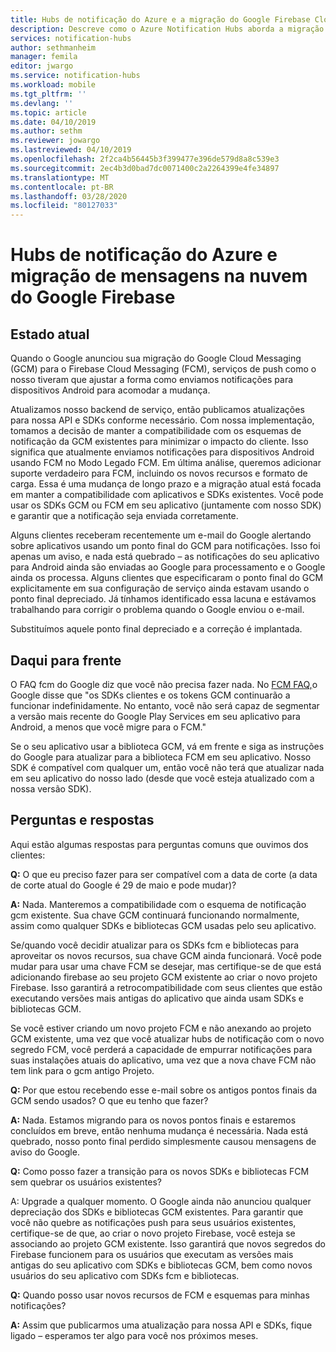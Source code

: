 ```yaml
---
title: Hubs de notificação do Azure e a migração do Google Firebase Cloud Messaging (FCM)
description: Descreve como o Azure Notification Hubs aborda a migração do Google GCM para o FCM.
services: notification-hubs
author: sethmanheim
manager: femila
editor: jwargo
ms.service: notification-hubs
ms.workload: mobile
ms.tgt_pltfrm: ''
ms.devlang: ''
ms.topic: article
ms.date: 04/10/2019
ms.author: sethm
ms.reviewer: jowargo
ms.lastreviewed: 04/10/2019
ms.openlocfilehash: 2f2ca4b56445b3f399477e396de579d8a8c539e3
ms.sourcegitcommit: 2ec4b3d0bad7dc0071400c2a2264399e4fe34897
ms.translationtype: MT
ms.contentlocale: pt-BR
ms.lasthandoff: 03/28/2020
ms.locfileid: "80127033"
---
```

# <a name="azure-notification-hubs-and-google-firebase-cloud-messaging-migration"></a>Hubs de notificação do Azure e migração de mensagens na nuvem do Google Firebase

## <a name="current-state"></a>Estado atual

Quando o Google anunciou sua migração do Google Cloud Messaging (GCM) para o Firebase Cloud Messaging (FCM), serviços de push como o nosso tiveram que ajustar a forma como enviamos notificações para dispositivos Android para acomodar a mudança.

Atualizamos nosso backend de serviço, então publicamos atualizações para nossa API e SDKs conforme necessário. Com nossa implementação, tomamos a decisão de manter a compatibilidade com os esquemas de notificação da GCM existentes para minimizar o impacto do cliente. Isso significa que atualmente enviamos notificações para dispositivos Android usando FCM no Modo Legado FCM. Em última análise, queremos adicionar suporte verdadeiro para FCM, incluindo os novos recursos e formato de carga. Essa é uma mudança de longo prazo e a migração atual está focada em manter a compatibilidade com aplicativos e SDKs existentes. Você pode usar os SDKs GCM ou FCM em seu aplicativo (juntamente com nosso SDK) e garantir que a notificação seja enviada corretamente.

Alguns clientes receberam recentemente um e-mail do Google alertando sobre aplicativos usando um ponto final do GCM para notificações. Isso foi apenas um aviso, e nada está quebrado – as notificações do seu aplicativo para Android ainda são enviadas ao Google para processamento e o Google ainda os processa. Alguns clientes que especificaram o ponto final do GCM explicitamente em sua configuração de serviço ainda estavam usando o ponto final depreciado. Já tínhamos identificado essa lacuna e estávamos trabalhando para corrigir o problema quando o Google enviou o e-mail.

Substituímos aquele ponto final depreciado e a correção é implantada.

## <a name="going-forward"></a>Daqui para frente

O FAQ fcm do Google diz que você não precisa fazer nada. No [FCM FAQ,](https://developers.google.com/cloud-messaging/faq)o Google disse que "os SDKs clientes e os tokens GCM continuarão a funcionar indefinidamente. No entanto, você não será capaz de segmentar a versão mais recente do Google Play Services em seu aplicativo para Android, a menos que você migre para o FCM."

Se o seu aplicativo usar a biblioteca GCM, vá em frente e siga as instruções do Google para atualizar para a biblioteca FCM em seu aplicativo. Nosso SDK é compatível com qualquer um, então você não terá que atualizar nada em seu aplicativo do nosso lado (desde que você esteja atualizado com a nossa versão SDK).

## <a name="questions-and-answers"></a>Perguntas e respostas

Aqui estão algumas respostas para perguntas comuns que ouvimos dos clientes:

**Q:** O que eu preciso fazer para ser compatível com a data de corte (a data de corte atual do Google é 29 de maio e pode mudar)?

**A:** Nada. Manteremos a compatibilidade com o esquema de notificação gcm existente. Sua chave GCM continuará funcionando normalmente, assim como qualquer SDKs e bibliotecas GCM usadas pelo seu aplicativo.

Se/quando você decidir atualizar para os SDKs fcm e bibliotecas para aproveitar os novos recursos, sua chave GCM ainda funcionará. Você pode mudar para usar uma chave FCM se desejar, mas certifique-se de que está adicionando firebase ao seu projeto GCM existente ao criar o novo projeto Firebase. Isso garantirá a retrocompatibilidade com seus clientes que estão executando versões mais antigas do aplicativo que ainda usam SDKs e bibliotecas GCM.

Se você estiver criando um novo projeto FCM e não anexando ao projeto GCM existente, uma vez que você atualizar hubs de notificação com o novo segredo FCM, você perderá a capacidade de empurrar notificações para suas instalações atuais do aplicativo, uma vez que a nova chave FCM não tem link para o gcm antigo Projeto.

**Q:** Por que estou recebendo esse e-mail sobre os antigos pontos finais da GCM sendo usados? O que eu tenho que fazer?

**A:** Nada. Estamos migrando para os novos pontos finais e estaremos concluídos em breve, então nenhuma mudança é necessária. Nada está quebrado, nosso ponto final perdido simplesmente causou mensagens de aviso do Google.

**Q:** Como posso fazer a transição para os novos SDKs e bibliotecas FCM sem quebrar os usuários existentes?

A: Upgrade a qualquer momento. O Google ainda não anunciou qualquer depreciação dos SDKs e bibliotecas GCM existentes. Para garantir que você não quebre as notificações push para seus usuários existentes, certifique-se de que, ao criar o novo projeto Firebase, você esteja se associando ao projeto GCM existente. Isso garantirá que novos segredos do Firebase funcionem para os usuários que executam as versões mais antigas do seu aplicativo com SDKs e bibliotecas GCM, bem como novos usuários do seu aplicativo com SDKs fcm e bibliotecas.

**Q:** Quando posso usar novos recursos de FCM e esquemas para minhas notificações?

**A:** Assim que publicarmos uma atualização para nossa API e SDKs, fique ligado – esperamos ter algo para você nos próximos meses.
